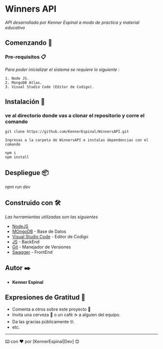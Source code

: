 # Winners API

_API desarrollada por Kenner Espinal a modo de practica y material educativo_

## Comenzando 🚀

### Pre-requisitos 📋

_Para poder inicializar el sistema se requiere lo siguiente :_

```
1. Node JS.
2. MongoDB Atlas.
3. Visual Studio Code (Editor de Codigo).
```

## Instalación 🔧
### ve al directorio donde vas a clonar el repositorio y corre el comando
```
git clone https://github.com/KennerEspinal/WinnersAPI.git

Ingresas a la carpeta de WinnersAPI e instalas dependencias con el comando 

npm i
npm install 

```

## Despliegue 📦

_npm run dev_

## Construido con 🛠️

_Las herramientas utilizadas son las siguientes_

* [NodeJS](https://nodejs.org/en)
* [MOngoDB](https://www.mongodb.com/) - Base de Datos
* [Visual Studio Code](https://code.visualstudio.com/) - Editor de Codigo
* [JS](https://www.javascript.com/) - BackEnd
* [Git](https://git-scm.com/) - Manejador de Versiones
* [Swagger](https://swagger.io/) - FrontEnd


## Autor ✒️

* **Kenner Espinal**

## Expresiones de Gratitud 🎁

* Comenta a otros sobre este proyecto 📢
* Invita una cerveza 🍺 o un café ☕ a alguien del equipo. 
* Da las gracias públicamente 🤓.
* etc.

---
⌨️ con ❤️ por [KennerEspinal|Dev] 😊

